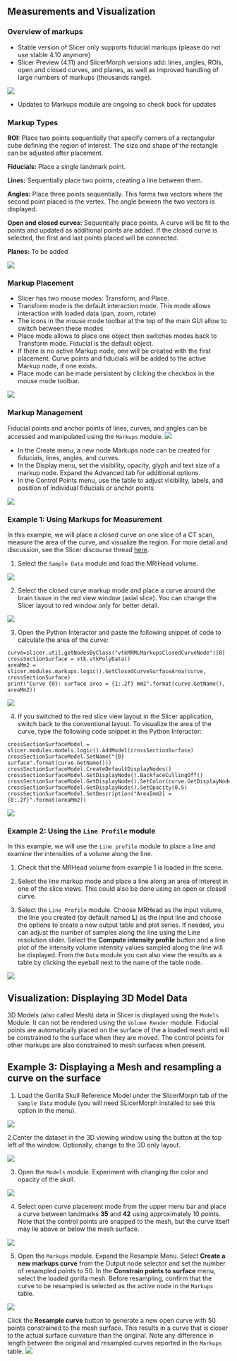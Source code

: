 ## Measurements and Visualization 
### Overview of markups
* Stable version of Slicer only supports fiducial markups (please do not use stable 4.10 anymore) 
* Slicer Preview (4.11) and SlicerMorph versions add: lines, angles, ROIs, open and closed curves, and planes, as well as improved handling of large numbers of markups (thousands range). 
<img src="./MarkupWidgets.png">

* Updates to Markups module are ongoing so check back for updates
### Markup Types
**ROI:**
Place two points sequentially that specify corners of a rectangular cube defining the region of interest. The size and shape of the rectangle can be adjusted after placement.

**Fiducials:**
Place a single landmark point.

**Lines:**
Sequentially place two points, creating a line between them.

**Angles:**
Place three points sequentially. This forms two vectors where the second point placed is the vertex. The angle beween the two vectors is displayed.

**Open and closed curves:**
Sequentially place points. A curve will be fit to the points and updated as additional points are added. If the closed curve is selected, the first and last points placed will be connected.

**Planes:**
To be added

<img src="./MarkupTypes.png">

### Markup Placement
  * Slicer has two mouse modes: Transform, and Place. 
  * Transform mode is the default interaction mode. This mode allows interaction with loaded data (pan, zoom, rotate)
  * The icons in the mouse mode toolbar at the top of the main GUI allow to switch between these modes
  * Place mode allows to place one object then switches modes back to Transform mode. Fiducial is the default object.
  * If there is no active Markup node, one will be created with the first placement. Curve points and fiducials will be added to the active Markup node, if one exists. 
  * Place mode can be made persistent by clicking the checkbox in the mouse mode toolbar.
<img src="./FiducialPersistence.png">

### Markup Management
Fiducial points and anchor points of lines, curves, and angles can be accessed and manipulated using the `Markups` module. 
<img src="./markupsModule1.png">
* In the Create menu, a new node Markups node can be created for fiducials, lines, angles, and curves.
* In the Display menu, set the visibility, opacity, glyph and text size of a markup node. Expand the Advanced tab for additional options.
* In the Control Points menu, use the table to adjust visibility, labels, and position of individual fiducials or anchor points
<img src="./markupsModule2.png">

### Example 1: Using Markups for Measurement
In this example, we will place a closed curve on one slice of a CT scan, measure the area of the curve, and visualize the region. For more detail and discussion, see the Slicer discourse thread [here](https://discourse.slicer.org/t/how-can-i-calculate-an-area-on-a-ct-image-i-can-calculate-volumes-mm-3-but-not-areas-mm-2/1549/7).

1. Select the `Sample Data` module and load the MRIHead volume. 
 <img src="./sampleData.png">

2. Select the closed curve markup mode and place a curve around the brain tissue in the red view window (axial slice). You can change the Slicer layout to red window only for better detail.
<img src="./CurveOnRed.png">

3. Open the Python Interactor and paste the following snippet of code to calculate the area of the curve:
```
curve=slicer.util.getNodesByClass("vtkMRMLMarkupsClosedCurveNode")[0]
crossSectionSurface = vtk.vtkPolyData()
areaMm2 = slicer.modules.markups.logic().GetClosedCurveSurfaceArea(curve, crossSectionSurface)
print("Curve {0}: surface area = {1:.2f} mm2".format(curve.GetName(), areaMm2))
```
<img src="./pythonInteract.png">


4. If you switched to the red slice view layout in the Slicer application, switch back to the conventional layout. To visualize the area of the curve, type the following code snippet in the Python Interactor:
```
crossSectionSurfaceModel = slicer.modules.models.logic().AddModel(crossSectionSurface)
crossSectionSurfaceModel.SetName("{0} surface".format(curve.GetName()))
crossSectionSurfaceModel.CreateDefaultDisplayNodes()
crossSectionSurfaceModel.GetDisplayNode().BackfaceCullingOff()
crossSectionSurfaceModel.GetDisplayNode().SetColor(curve.GetDisplayNode().GetColor())
crossSectionSurfaceModel.GetDisplayNode().SetOpacity(0.5)
crossSectionSurfaceModel.SetDescription("Area[mm2] = {0:.2f}".format(areaMm2))
```
 <img src="./VisualizingCurveArea.png">
 
### Example 2: Using the `Line Profile` module
In this example, we will use the `Line profile` module to place a line and examine the intensities of a volume along the line.

1. Check that the MRHead volume from example 1 is loaded in the scene.

2. Select the line markup mode and place a line along an area of interest in one of the slice views. This could also be done using an open or closed curve.

3. Select the `Line Profile` module. Choose MRHead as the input volume, the line you created (by default named **L**) as the input line and choose the options to create a new output table and plot series. If needed, you can adjust the number of samples along the line using the Line resolution slider. Select the **Compute intensity profile** button and a line plot of the intensity volume intensity values sampled along the line will be displayed. From the `Data` module you can also view the results as a table by clicking the eyeball next to the name of the table node.

<img src="./lineProfile.png">

## Visualization: Displaying 3D Model Data
3D Models (also called Mesh) data in Slicer is displayed using the `Models` Module. It can not be rendered using the `Volume Render` module. Fiducial points are automatically placed on the surface of the a loaded mesh and will be constrained to the surface when they are moved. The control points for other markups are also constrained to mesh surfaces when present. 

## Example 3: Displaying a Mesh and resampling a curve on the surface
1. Load the Gorilla Skull Reference Model under the SlicerMorph tab of the `Sample Data` module (you will need SLicerMorph installed to see this option in the menu).

<img src="./sampleDataGorilla.png">

2.Center the dataset in the 3D viewing window using the button at the top left of the window. Optionally, change to the 3D only layout.

<img src="./centerGorilla.png">

3. Open the `Models` module. Experiment with changing the color and opacity of the skull.
<img src="./Models.png">

4. Select open curve placement mode from the upper menu bar and place a curve between landmarks **35** and **42** using approximately 10 points. Note that the control points are snapped to the mesh, but the curve itself may lie above or below the mesh surface. 
<img src="./curveOnMesh.png">

5. Open the `Markups` module. Expand the Resample Menu. Select **Create a new markups curve** from the Output node selector and set the number of resampled points to 50. In the **Constrain points to surface** menu, select the loaded gorilla mesh. Before resampling, confirm that the curve to be resampled is selected as the active node in the `Markups` table. 
<img src="./resampleOptions.png">

Click the **Resample curve** button to generate a new open curve with 50 points constrained to the mesh surface. This results in a curve that is closer to the actual surface curvature than the original. Note any difference in length between the original and resampled curves reported in the `Markups` table.
<img src="./newCurve.png">

